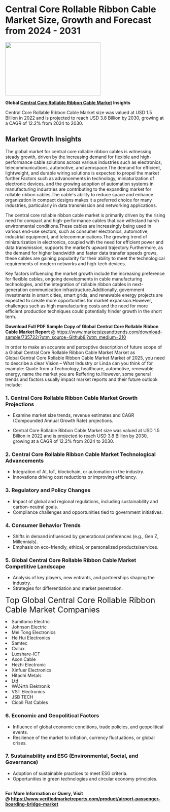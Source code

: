 <H1>Central Core Rollable Ribbon Cable Market Size, Growth and Forecast from 2024 - 2031</H1><img class="aligncenter size-medium wp-image-584254" src="https://thirdeyenews.in/wp-content/uploads/2024/09/Global-Market-Research-300x168.jpeg" alt="" width="300" height="168" /><p><strong>Global&nbsp;<a href="https://www.marketsizeandtrends.com/download-sample/735722/?utm_source=Github8j?utm_medium=210">Central Core Rollable Ribbon Cable Market</a> Insights</strong></p><p>Central Core Rollable Ribbon Cable Market size was valued at USD 1.5 Billion in 2022 and is projected to reach USD 3.8 Billion by 2030, growing at a CAGR of 12.2% from 2024 to 2030.</p><p><h2>Market Growth Insights</h2> <p>The global market for central core rollable ribbon cables is witnessing steady growth, driven by the increasing demand for flexible and high-performance cable solutions across various industries such as electronics, telecommunications, automotive, and aerospace.The demand for efficient, lightweight, and durable wiring solutions is expected to propel the market further.Factors such as advancements in technology, miniaturization of electronic devices, and the growing adoption of automation systems in manufacturing industries are contributing to the expanding market for rollable ribbon cables.The cable's ability to reduce space and enhance organization in compact designs makes it a preferred choice for many industries, particularly in data transmission and networking applications.</p> <p>The central core rollable ribbon cable market is primarily driven by the rising need for compact and high-performance cables that can withstand harsh environmental conditions.These cables are increasingly being used in various end-use sectors, such as consumer electronics, automotive, industrial equipment, and telecommunications.The growing trend of miniaturization in electronics, coupled with the need for efficient power and data transmission, supports the market’s upward trajectory.Furthermore, as the demand for higher bandwidth and faster data transfer speeds grows, these cables are gaining popularity for their ability to meet the technological requirements of modern networks and high-tech devices.</p> <p>Key factors influencing the market growth include the increasing preference for flexible cables, ongoing developments in cable manufacturing technologies, and the integration of rollable ribbon cables in next-generation communication infrastructure.Additionally, government investments in smart cities, smart grids, and renewable energy projects are expected to create more opportunities for market expansion.However, challenges such as high manufacturing costs and the need for more efficient production techniques could potentially hinder growth in the short term.</p> <p><span class=""><strong>Download Full PDF Sample Copy of Global Central Core Rollable Ribbon Cable Market Report</strong> @ <a href="https://www.marketsizeandtrends.com/download-sample/735722/?utm_source=Github8j?utm_medium=210" target="_blank">https://www.marketsizeandtrends.com/download-sample/735722/?utm_source=Github8j?utm_medium=210</a></span></p><p>In order to make an accurate and perceptive description of future scope of a Global&nbsp;Central Core Rollable Ribbon Cable Market Market as Global&nbsp;Central Core Rollable Ribbon Cable Market Market of 2025, you need to describe a clear Vision &ndash; What Industry or Linda can you think of for example: Quote from a Technology, healthcare, automotive, renewable energy, name the market you are Reffering to.However, some general trends and factors usually impact market reports and their future outlook include:</p><h3>1.&nbsp;<strong>Central Core Rollable Ribbon Cable Market Growth Projections</strong></h3><ul><li>Examine market size trends, revenue estimates and CAGR (Compounded Annual Growth Rate) projections.</li><li><p>Central Core Rollable Ribbon Cable Market size was valued at USD 1.5 Billion in 2022 and is projected to reach USD 3.8 Billion by 2030, growing at a CAGR of 12.2% from 2024 to 2030.</p></li></ul><h3>2.&nbsp;<strong>Central Core Rollable Ribbon Cable Market Technological Advancements</strong></h3><ul><li>Integration of AI, IoT, blockchain, or automation in the industry.</li><li>Innovations driving cost reductions or improving efficiency.</li></ul><h3>3.&nbsp;<strong>Regulatory and Policy Changes</strong></h3><ul><li>Impact of global and regional regulations, including sustainability and carbon-neutral goals.</li><li>Compliance challenges and opportunities tied to government initiatives.</li></ul><h3>4.&nbsp;<strong>Consumer Behavior Trends</strong></h3><ul><li>Shifts in demand influenced by generational preferences (e.g., Gen Z, Millennials).</li><li>Emphasis on eco-friendly, ethical, or personalized products/services.</li></ul><h3>5.&nbsp;<strong>Global Central Core Rollable Ribbon Cable Market Competitive Landscape</strong></h3><ul><li>Analysis of key players, new entrants, and partnerships shaping the industry.</li><li>Strategies for differentiation and market penetration.</li></ul><p data-pm-slice="1 1 []"><span style="color: inherit; font-family: inherit; font-size: 25px;">Top Global Central Core Rollable Ribbon Cable Market Companies</span></p><div class="" data-test-id=""><p><li>Sumitomo Electric</li><li> Johnson Electric</li><li> Mei Tong Electronics</li><li> He Hui Electronics</li><li> Samtec</li><li> Cvilux</li><li> Luxshare-ICT</li><li> Axon Cable</li><li> Hezhi Electronic</li><li> Xinfuer Electronics</li><li> Hitachi Metals</li><li> Ltd</li><li> WÃ¼rth Elektronik</li><li> VST Electronics</li><li> JSB TECH</li><li> Cicoil Flat Cables</li></p></div><h3>6.&nbsp;<strong>Economic and Geopolitical Factors</strong></h3><ul><li>Influence of global economic conditions, trade policies, and geopolitical events.</li><li>Resilience of the market to inflation, currency fluctuations, or global crises.</li></ul><h3>7.&nbsp;<strong>Sustainability and ESG (Environmental, Social, and Governance)</strong></h3><ul><li>Adoption of sustainable practices to meet ESG criteria.</li><li>Opportunities in green technologies and circular economy principles.</li></ul><h2><strong style="font-size: 14px;">For More Information or Query, Visit @&nbsp;</strong><a style="background-color: #ffffff; font-size: 14px;" href="https://www.marketsizeandtrends.com/report/central-core-rollable-ribbon-cable-market/" target="_blank">https://www.verifiedmarketreports.com/product/airport-passenger-boarding-bridge-market</a></h2>